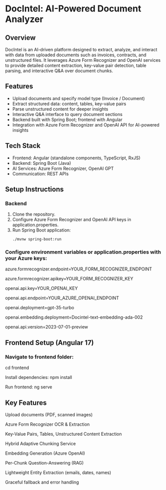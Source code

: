     
# DocIntel: AI-Powered Document Analyzer

## Overview
DocIntel is an AI-driven platform designed to extract, analyze, and interact with data from uploaded documents such as invoices, contracts, and unstructured files. It leverages Azure Form Recognizer and OpenAI services to provide detailed content extraction, key-value pair detection, table parsing, and interactive Q&A over document chunks.

## Features
- Upload documents and specify model type (Invoice / Document)
- Extract structured data: content, tables, key-value pairs
- Parse unstructured content for deeper insights
- Interactive Q&A interface to query document sections
- Backend built with Spring Boot; frontend with Angular
- Integration with Azure Form Recognizer and OpenAI API for AI-powered insights

## Tech Stack
- Frontend: Angular (standalone components, TypeScript, RxJS)
- Backend: Spring Boot (Java)
- AI Services: Azure Form Recognizer, OpenAI GPT
- Communication: REST APIs

## Setup Instructions

### Backend
1. Clone the repository.
2. Configure Azure Form Recognizer and OpenAI API keys in application.properties.
3. Run Spring Boot application:
   ```bash
   ./mvnw spring-boot:run

### Configure environment variables or application.properties with your Azure keys:
azure.formrecognizer.endpoint=YOUR_FORM_RECOGNIZER_ENDPOINT

azure.formrecognizer.apikey=YOUR_FORM_RECOGNIZER_KEY

openai.api.key=YOUR_OPENAI_KEY

openai.api.endpoint=YOUR_AZURE_OPENAI_ENDPOINT

openai.deployment=gpt-35-turbo

openai.embedding.deployment=Docintel-text-embedding-ada-002

openai.api.version=2023-07-01-preview

## Frontend Setup (Angular 17)

### Navigate to frontend folder:
cd frontend

Install dependencies:
npm install

Run frontend:
ng serve

## Key Features
Upload documents (PDF, scanned images)

Azure Form Recognizer OCR & Extraction

Key-Value Pairs, Tables, Unstructured Content Extraction

Hybrid Adaptive Chunking Service

Embedding Generation (Azure OpenAI)

Per-Chunk Question-Answering (RAG)

Lightweight Entity Extraction (emails, dates, names)

Graceful fallback and error handling
